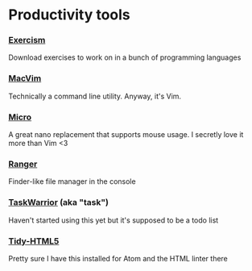 # Productivity tools

### [Exercism](https://github.com/exercism/exercism.io)
Download exercises to work on in a bunch of programming languages

### [MacVim](https://github.com/macvim-dev/macvim)
Technically a command line utility. Anyway, it's Vim.

### [Micro](https://github.com/zyedidia/micro)
A great nano replacement that supports mouse usage. I secretly love it more than 
Vim <3

### [Ranger](http://ranger.nongnu.org/)
Finder-like file manager in the console

### [TaskWarrior](https://taskwarrior.org/) (aka "task")
Haven't started using this yet but it's supposed to be a todo list

### [Tidy-HTML5](http://www.html-tidy.org/)
Pretty sure I have this installed for Atom and the HTML linter there

